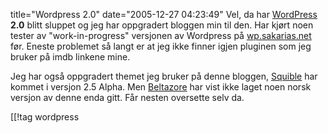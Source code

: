title="Wordpress 2.0"
date="2005-12-27 04:23:49"
Vel, da har <a title="WordPress" href="http://www.wordpress.org">WordPress</a> <strong>2.0</strong> blitt sluppet og jeg har oppgradert bloggen min til den. Har kjørt noen tester av "work-in-progress" versjonen av Wordpress på <a title="wp.sakarias.net" href="http://wp.sakarias.net">wp.sakarias.net</a> før. Eneste problemet så langt er at jeg ikke finner igjen pluginen som jeg bruker på imdb linkene mine.

Jeg har også oppgradert themet jeg bruker på denne bloggen, <a href="http://www.squible.com/my-work/squible/">Squible</a> har kommet i versjon 2.5 Alpha. Men <a href="http://blog.beltazore.net/squible/">Beltazore</a> har vist ikke laget noen norsk versjon av denne enda gitt. Får nesten oversette selv da.

[[!tag  wordpress
